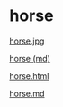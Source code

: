 # horse

<a href="horse.jpg">horse.jpg</a>

<a href="horse">horse (md)</a>

<a href="horse.html">horse.html</a>

<a href="horse.md">horse.md</a>
